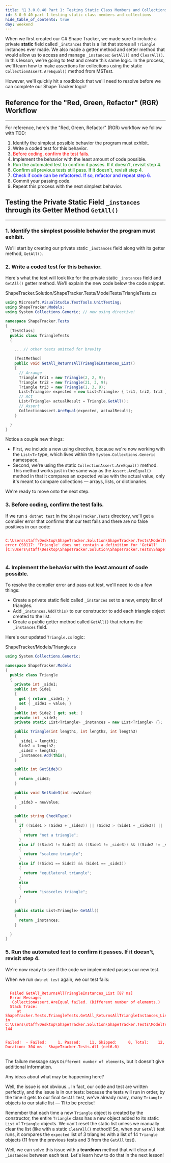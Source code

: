 ```yaml
---
title: "📓 3.0.0.40 Part 1: Testing Static Class Members and Collections"
id: 3-0-0-40-part-1-testing-static-class-members-and-collections
hide_table_of_contents: true
day: weekend
---
```


When we first created our C# Shape Tracker, we made sure to include a private **static** field called `_instances` that is a list that stores all `Triangle` instances ever made. We also made a getter method and setter method that would allow us to access and manage `_instances`: `GetAll()` and `ClearAll()`. In this lesson, we're going to test and create this same logic. In the process, we'll learn how to make assertions for collections using the static `CollectionAssert.AreEqual()` method from MSTest.

However, we'll quickly hit a roadblock that we'll need to resolve before we can complete our Shape Tracker logic! 

## Reference for the "Red, Green, Refactor" (RGR) Workflow
---

For reference, here's the "Red, Green, Refactor" (RGR) workflow we follow with TDD:

1.  Identify the simplest possible behavior the program must exhibit.
2.  Write a coded test for this behavior.
3.  <font color="red">Before coding, confirm the test fails.</font>
4.  Implement the behavior with the least amount of code possible.
5.  <font color="green">Run the automated test to confirm it passes. If it doesn't, revisit step 4.</font>
6.  <font color="green">Confirm all previous tests still pass. If it doesn't, revisit step 4.</font>
7.  <font color="blue">Check if code can be refactored. If so, refactor and repeat step 6.</font>
8.  Commit your passing code.
9.  Repeat this process with the next simplest behavior.

## Testing the Private Static Field `_instances` through its Getter Method `GetAll()`
---

### 1.  Identify the simplest possible behavior the program must exhibit.

We'll start by creating our private static `_instances` field along with its getter method, `GetAll()`. 

### 2.  Write a coded test for this behavior.

Here's what the test will look like for the private static `_instances` field and `GetAll()` getter method. We'll explain the new code below the code snippet.

<div class="filename">ShapeTracker.Solution/ShapeTracker.Tests/ModelTests/TriangleTests.cs</div>

```csharp
using Microsoft.VisualStudio.TestTools.UnitTesting;
using ShapeTracker.Models;
using System.Collections.Generic; // new using directive!

namespace ShapeTracker.Tests
{
  [TestClass]
  public class TriangleTests
  {

    ... // other tests omitted for brevity

    [TestMethod]
    public void GetAll_ReturnsAllTriangleInstances_List()
    {
      // Arrange
      Triangle tri1 = new Triangle(2, 2, 9);
      Triangle tri2 = new Triangle(21, 3, 9);
      Triangle tri3 = new Triangle(1, 3, 9);
      List<Triangle> expected = new List<Triangle> { tri1, tri2, tri3 };
      // Act
      List<Triangle> actualResult = Triangle.GetAll();
      // Assert
      CollectionAssert.AreEqual(expected, actualResult);
    }

  }
}
```

Notice a couple new things:

* First, we include a new using directive, because we're now working with the `List<T>` type, which lives within the `System.Collections.Generic` namespace.
* Second, we're using the static `CollectionAssert.AreEqual()` method. This method works just in the same way as the `Assert.AreEqual()` method in that it compares an expected value with the actual value, only it's meant to compare collections — arrays, lists, or dictionaries. 

We're ready to move onto the next step.

### 3. Before coding, confirm the test fails.

If we run `$ dotnet test` in the `ShapeTracker.Tests` directory, we'll get a compiler error that confirms that our test fails and there are no false positives in our code:

<pre>
<code style="color:red">
C:\Users\staff\Desktop\ShapeTracker.Solution\ShapeTracker.Tests\ModelTests\TriangleTests.cs(142,46): error CS0117: 'Triangle' does not contain a definition for 'GetAll' [C:\Users\staff\Desktop\ShapeTracker.Solution\ShapeTracker.Tests\ShapeTracker.Tests.csproj]
</code>
</pre>

### 4. Implement the behavior with the least amount of code possible.

To resolve the compiler error and pass out test, we'll need to do a few things:

* Create a private static field called `_instances` set to a new, empty list of triangles.
* Add `_instances.Add(this)` to our constructor to add each triangle object created to the list.
* Create a public getter method called `GetAll()` that returns the `_instances` field.

Here's our updated `Triangle.cs` logic:

<div class="filename">ShapeTracker/Models/Triangle.cs</div>

```csharp
using System.Collections.Generic;

namespace ShapeTracker.Models
{
  public class Triangle
  {
    private int _side1;
    public int Side1
    {
      get { return _side1; }
      set { _side1 = value; }
    }
    public int Side2 { get; set; }
    private int _side3;
    private static List<Triangle> _instances = new List<Triangle> {};

    public Triangle(int length1, int length2, int length3)
    {
      _side1 = length1;
      Side2 = length2;
      _side3 = length3;
      _instances.Add(this);
    }

    public int GetSide3()
    {
      return _side3;
    }

    public void SetSide3(int newValue)
    {
      _side3 = newValue;
    }

    public string CheckType()
    {
      if ((Side1 > (Side2 + _side3)) || (Side2 > (Side1 + _side3)) || (_side3 > (Side1 + Side2)))
      {
        return "not a triangle";
      } 
      else if ((Side1 != Side2) && ((Side1 != _side3)) && ((Side2 != _side3))) 
      {
        return "scalene triangle";
      }  
      else if ((Side1 == Side2) && (Side1 == _side3)) 
      {
        return "equilateral triangle";
      } 
      else 
      {
        return "isosceles triangle";
      }
    }

    public static List<Triangle> GetAll()
    {
      return _instances;
    }

  }
}
```

### 5. Run the automated test to confirm it passes. If it doesn't, revisit step 4.

We're now ready to see if the code we implemented passes our new test.

When we run `dotnet test` again, we our test fails:

<pre>
<code style="color:red">
  Failed GetAll_ReturnsAllTriangleInstances_List [87 ms]
  Error Message:
   CollectionAssert.AreEqual failed. (Different number of elements.)
  Stack Trace:
     at ShapeTracker.Tests.TriangleTests.GetAll_ReturnsAllTriangleInstances_List() in C:\Users\staff\Desktop\ShapeTracker.Solution\ShapeTracker.Tests\ModelTests\TriangleTests.cs:line 144


Failed!  - Failed:     1, Passed:    11, Skipped:     0, Total:    12, Duration: 304 ms - ShapeTracker.Tests.dll (net6.0)
</code>
</pre>

The failure message says `Different number of elements`, but it doesn't give additional information. 

Any ideas about what may be happening here?

Well, the issue is not obvious... In fact, our code and test are written perfectly, and the issue is in our tests: because the tests will run in order, by the time it gets to our final `GetAll` test, we've already many, many `Triangle` objects to our static list — 11 to be precise! 

Remember that each time a new `Triangle` object is created by the constructor, the entire `Triangle` class has a new object added to its static `List` of `Triangle` objects. We can't reset the static list unless we manually clear the list (like with a static `ClearAll()` method)! So, when our `GetAll` test runs, it compares the `expected` list of 3 triangles with a list of 14 `Triangle` objects (11 from the previous tests and 3 from the `GetAll` test). 

Well, we can solve this issue with a **teardown** method that will clear out `_instances` between each test. Let's learn how to do that in the next lesson! 
